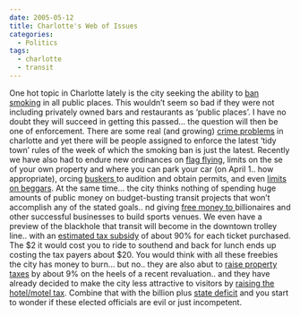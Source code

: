 ```yaml
---
date: 2005-05-12
title: Charlotte's Web of Issues
categories:
  - Politics
tags:
  - charlotte
  - transit
---
```


One hot topic in Charlotte lately is the city seeking the ability to [ban smoking][1] in all public places. This wouldn’t seem so bad if they were not including privately owned bars and restaurants as ‘public places’. I have no doubt they will succeed in getting this passed… the question will then be one of enforcement. There are some real (and growing) [crime problems][2] in charlotte and yet there will be people assigned to enforce the latest ‘tidy town’ rules of the week of which the smoking ban is just the latest. Recently we have also had to endure new ordinances on [flag flying][3], limits on the se of your own property and where you can park your car (on April 1.. how appropriate), orcing [buskers ][4]to audition and obtain permits, and even [limits on beggars][5]. At the same time… the city thinks nothing of spending huge amounts of public money on budget-busting transit projects that won’t accomplish any of the stated goals.. nd giving [free money to ][6]billionaires and other successful businesses to build sports venues. We even have a preview of the blackhole that transit will become in the downtown trolley line.. with an [estimated tax subsidy][7] of about 90% for each ticket purchased. The $2 it would cost you to ride to southend and back for lunch ends up costing the tax payers about $20. You would think with all these freebies the city has money to burn… but no.. they are also abut to [raise property taxes][8] by about 9% on the heels of a recent revaluation.. and they have already decided to make the city less attractive to visitors by [raising the hotel/motel tax][9]. Combine that with the billion plus [state deficit][10] and you start to wonder if these elected officials are evil or just incompetent.

 [1]: http://www.carolinajournal.com/exclusives/display_exclusive.html?id=2127
 [2]: http://www.news14charlotte.com/content/local_news/?AC=&ArID=92517&SecID=2
 [3]: http://www.centredaily.com/mld/observer/7137438.htm
 [4]: http://en.wikipedia.org/wiki/Busker
 [5]: http://www.cleansafeworldwide.org/doc.asp?doc=1503&cat=33
 [6]: http://jayseae.cxliv.org/2003/08/22/charlotte_city_council.html
 [7]: http://209.157.64.200/focus/f-news/1164209/posts
 [8]: http://www.charlotte.com/mld/charlotte/news/breaking_news/11545930.htm
 [9]: http://www.charlotte.com/mld/charlotte/sports/motorsports/11429620.htm
 [10]: http://www.theeastcarolinian.com/vnews/display.v/ART/2005/04/21/42679cd9651b2
